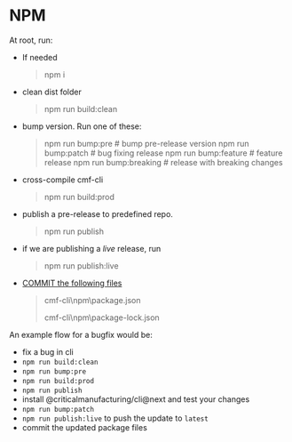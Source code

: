 # NPM
At root, run:

- If needed
  
    > npm i
    
- clean dist folder
  
    > npm run build:clean 
    
- bump version. Run one of these:

    > npm run bump:pre # bump pre-release version
    > npm run bump:patch # bug fixing release
    > npm run bump:feature # feature release
    > npm run bump:breaking # release with breaking changes

- cross-compile cmf-cli
  
    > npm run build:prod 

- publish a pre-release to predefined repo. 
  
    > npm run publish

- if we are publishing a *live* release, run

    > npm run publish:live

- <u>COMMIT the following files</u>

  > cmf-cli\npm\package.json
  >
  > cmf-cli\npm\package-lock.json



An example flow for a bugfix would be:

- fix a bug in cli
- `npm run build:clean`
- `npm run bump:pre`
- `npm run build:prod`
- `npm run publish`
- install @criticalmanufacturing/cli@next and test your changes
- `npm run bump:patch`
- `npm run publish:live` to push the update to `latest`
- commit the updated package files
